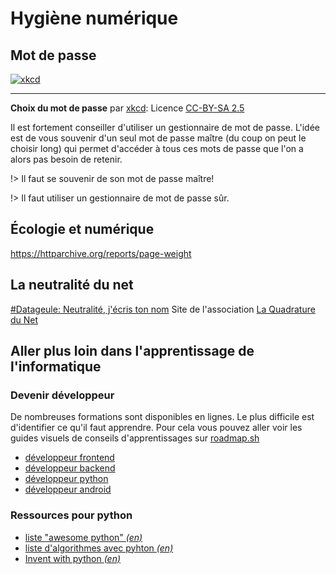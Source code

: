 # Hygiène numérique

## Mot de passe

[![xkcd](https://imgs.xkcd.com/comics/password_strength.png)](https://xkcd.com/936/)

---

<p class="center-p">

**Choix du mot de passe** par [xkcd](https://xkcd.com): Licence [CC-BY-SA 2.5](https://creativecommons.org/licenses/by-sa/2.5/)

</p>

Il est fortement conseiller d'utiliser un gestionnaire de mot de passe. L'idée est de vous souvenir d'un seul mot de passe maître (du coup on peut le choisir long) qui permet d'accéder à tous ces mots de passe que l'on a alors pas besoin de retenir.

!> Il faut se souvenir de son mot de passe maître!

!> Il faut utiliser un gestionnaire de mot de passe sûr.

## Écologie et numérique

https://httparchive.org/reports/page-weight

## La neutralité du net

[#Datageule: Neutralité, j'écris ton nom](https://framatube.org/w/64077068-5d05-4815-9095-af63a33a91c4)
Site de l'association [La Quadrature du Net](https://www.laquadrature.net/neutralite_du_net/)

## Aller plus loin dans l'apprentissage de l'informatique

### Devenir développeur
De nombreuses formations sont disponibles en lignes. Le plus difficile est d'identifier ce qu'il faut apprendre. Pour cela vous pouvez aller voir les guides visuels de conseils d'apprentissages sur [roadmap.sh](https://roadmap.sh)

- [développeur frontend](https://roadmap.sh/frontend)
- [développeur backend](https://roadmap.sh/backend)
- [développeur python](https://roadmap.sh/python)
- [développeur android](https://roadmap.sh/android)


### Ressources pour python

- [liste "awesome python" *(en)*](https://github.com/vinta/awesome-python)
- [liste d'algorithmes avec pyhton *(en)*](https://github.com/TheAlgorithms/Python)
- [Invent with python *(en)*](https://inventwithpython.com/)